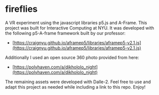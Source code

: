 # fireflies

A VR experiment using the javascript libraries p5.js and A-Frame. This project was built for Interactive Computing at NYU. It was developed with the following p5-A-frame framework built by our professor:


* [https://craignyu.github.io/aframep5/libraries/aframep5-v2.1.js](https://craignyu.github.io/aframep5/libraries/aframep5-v2.1.js)

Additionally I used an open source 360 photo provided from here: 
* [https://polyhaven.com/a/dikhololo_night](https://polyhaven.com/a/dikhololo_night)

The remaining assets were developed with Dalle-2. Feel free to use and adapt this project as needed while including a link to this repo. Enjoy!
